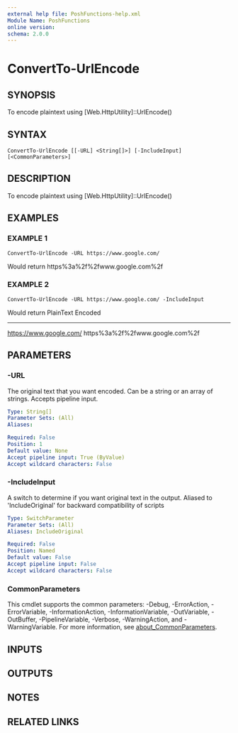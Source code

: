 ```yaml
---
external help file: PoshFunctions-help.xml
Module Name: PoshFunctions
online version:
schema: 2.0.0
---
```


# ConvertTo-UrlEncode

## SYNOPSIS
To encode plaintext using \[Web.HttpUtility\]::UrlEncode()

## SYNTAX

```
ConvertTo-UrlEncode [[-URL] <String[]>] [-IncludeInput] [<CommonParameters>]
```

## DESCRIPTION
To encode plaintext using \[Web.HttpUtility\]::UrlEncode()

## EXAMPLES

### EXAMPLE 1
```
ConvertTo-UrlEncode -URL https://www.google.com/
```

Would return
https%3a%2f%2fwww.google.com%2f

### EXAMPLE 2
```
ConvertTo-UrlEncode -URL https://www.google.com/ -IncludeInput
```

Would return
PlainText               Encoded
---------               -------
https://www.google.com/ https%3a%2f%2fwww.google.com%2f

## PARAMETERS

### -URL
The original text that you want encoded.
Can be a string or an array of strings.
Accepts pipeline input.

```yaml
Type: String[]
Parameter Sets: (All)
Aliases:

Required: False
Position: 1
Default value: None
Accept pipeline input: True (ByValue)
Accept wildcard characters: False
```

### -IncludeInput
A switch to determine if you want original text in the output.
Aliased to 'IncludeOriginal' for backward compatibility of scripts

```yaml
Type: SwitchParameter
Parameter Sets: (All)
Aliases: IncludeOriginal

Required: False
Position: Named
Default value: False
Accept pipeline input: False
Accept wildcard characters: False
```

### CommonParameters
This cmdlet supports the common parameters: -Debug, -ErrorAction, -ErrorVariable, -InformationAction, -InformationVariable, -OutVariable, -OutBuffer, -PipelineVariable, -Verbose, -WarningAction, and -WarningVariable. For more information, see [about_CommonParameters](http://go.microsoft.com/fwlink/?LinkID=113216).

## INPUTS

## OUTPUTS

## NOTES

## RELATED LINKS
